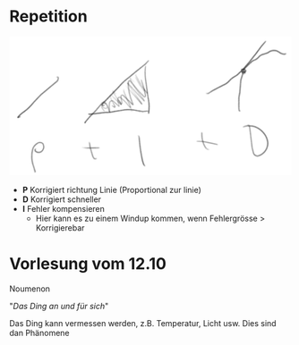 # Repetition

![PID](../Graphics/PID_Drawn.png)

  - **P** Korrigiert richtung Linie (Proportional zur linie)
  - **D** Korrigiert schneller
  - **I** Fehler kompensieren 
    - Hier kann es zu einem Windup kommen, wenn Fehlergrösse > Korrigierebar 


# Vorlesung vom 12.10

Noumenon

"*Das Ding an und für sich*"

Das Ding kann vermessen werden, z.B. Temperatur, Licht usw. Dies sind dan Phänomene
